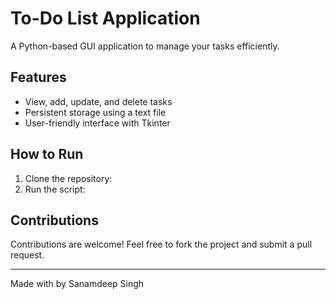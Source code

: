 # To-Do List Application
A Python-based GUI application to manage your tasks efficiently.

## Features
- View, add, update, and delete tasks
- Persistent storage using a text file
- User-friendly interface with Tkinter

## How to Run
1. Clone the repository:
2. Run the script:

## Contributions
Contributions are welcome! Feel free to fork the project and submit a pull request.

---
Made with by Sanamdeep Singh
